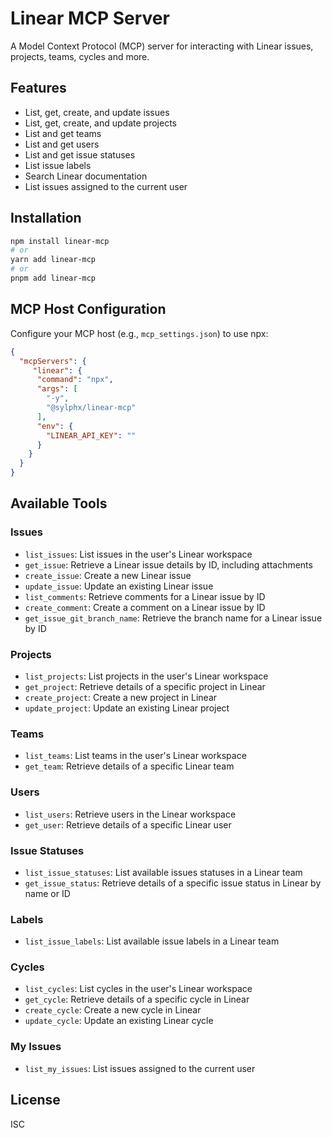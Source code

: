 # Linear MCP Server

A Model Context Protocol (MCP) server for interacting with Linear issues, projects, teams, cycles and more.

## Features

- List, get, create, and update issues
- List, get, create, and update projects
- List and get teams
- List and get users
- List and get issue statuses
- List issue labels
- Search Linear documentation
- List issues assigned to the current user

## Installation

```bash
npm install linear-mcp
# or
yarn add linear-mcp
# or
pnpm add linear-mcp
```

## MCP Host Configuration

Configure your MCP host (e.g., `mcp_settings.json`) to use npx:

```json
{
  "mcpServers": {
     "linear": {
      "command": "npx",
      "args": [
        "-y",
        "@sylphx/linear-mcp"
      ],
      "env": {
        "LINEAR_API_KEY": ""
      }
    }
  }
}
```
## Available Tools

### Issues

- `list_issues`: List issues in the user's Linear workspace
- `get_issue`: Retrieve a Linear issue details by ID, including attachments
- `create_issue`: Create a new Linear issue
- `update_issue`: Update an existing Linear issue
- `list_comments`: Retrieve comments for a Linear issue by ID
- `create_comment`: Create a comment on a Linear issue by ID
- `get_issue_git_branch_name`: Retrieve the branch name for a Linear issue by ID

### Projects

- `list_projects`: List projects in the user's Linear workspace
- `get_project`: Retrieve details of a specific project in Linear
- `create_project`: Create a new project in Linear
- `update_project`: Update an existing Linear project

### Teams

- `list_teams`: List teams in the user's Linear workspace
- `get_team`: Retrieve details of a specific Linear team

### Users

- `list_users`: Retrieve users in the Linear workspace
- `get_user`: Retrieve details of a specific Linear user

### Issue Statuses

- `list_issue_statuses`: List available issues statuses in a Linear team
- `get_issue_status`: Retrieve details of a specific issue status in Linear by name or ID

### Labels

- `list_issue_labels`: List available issue labels in a Linear team

### Cycles

- `list_cycles`: List cycles in the user's Linear workspace
- `get_cycle`: Retrieve details of a specific cycle in Linear
- `create_cycle`: Create a new cycle in Linear
- `update_cycle`: Update an existing Linear cycle

### My Issues

- `list_my_issues`: List issues assigned to the current user

## License

ISC